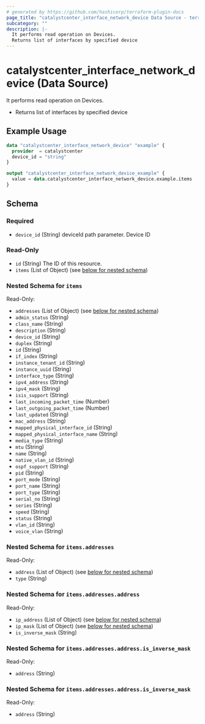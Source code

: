 ```yaml
---
# generated by https://github.com/hashicorp/terraform-plugin-docs
page_title: "catalystcenter_interface_network_device Data Source - terraform-provider-catalystcenter"
subcategory: ""
description: |-
  It performs read operation on Devices.
  Returns list of interfaces by specified device
---
```


# catalystcenter_interface_network_device (Data Source)

It performs read operation on Devices.

- Returns list of interfaces by specified device

## Example Usage

```terraform
data "catalystcenter_interface_network_device" "example" {
  provider  = catalystcenter
  device_id = "string"
}

output "catalystcenter_interface_network_device_example" {
  value = data.catalystcenter_interface_network_device.example.items
}
```

<!-- schema generated by tfplugindocs -->
## Schema

### Required

- `device_id` (String) deviceId path parameter. Device ID

### Read-Only

- `id` (String) The ID of this resource.
- `items` (List of Object) (see [below for nested schema](#nestedatt--items))

<a id="nestedatt--items"></a>
### Nested Schema for `items`

Read-Only:

- `addresses` (List of Object) (see [below for nested schema](#nestedobjatt--items--addresses))
- `admin_status` (String)
- `class_name` (String)
- `description` (String)
- `device_id` (String)
- `duplex` (String)
- `id` (String)
- `if_index` (String)
- `instance_tenant_id` (String)
- `instance_uuid` (String)
- `interface_type` (String)
- `ipv4_address` (String)
- `ipv4_mask` (String)
- `isis_support` (String)
- `last_incoming_packet_time` (Number)
- `last_outgoing_packet_time` (Number)
- `last_updated` (String)
- `mac_address` (String)
- `mapped_physical_interface_id` (String)
- `mapped_physical_interface_name` (String)
- `media_type` (String)
- `mtu` (String)
- `name` (String)
- `native_vlan_id` (String)
- `ospf_support` (String)
- `pid` (String)
- `port_mode` (String)
- `port_name` (String)
- `port_type` (String)
- `serial_no` (String)
- `series` (String)
- `speed` (String)
- `status` (String)
- `vlan_id` (String)
- `voice_vlan` (String)

<a id="nestedobjatt--items--addresses"></a>
### Nested Schema for `items.addresses`

Read-Only:

- `address` (List of Object) (see [below for nested schema](#nestedobjatt--items--addresses--address))
- `type` (String)

<a id="nestedobjatt--items--addresses--address"></a>
### Nested Schema for `items.addresses.address`

Read-Only:

- `ip_address` (List of Object) (see [below for nested schema](#nestedobjatt--items--addresses--address--ip_address))
- `ip_mask` (List of Object) (see [below for nested schema](#nestedobjatt--items--addresses--address--ip_mask))
- `is_inverse_mask` (String)

<a id="nestedobjatt--items--addresses--address--ip_address"></a>
### Nested Schema for `items.addresses.address.is_inverse_mask`

Read-Only:

- `address` (String)


<a id="nestedobjatt--items--addresses--address--ip_mask"></a>
### Nested Schema for `items.addresses.address.is_inverse_mask`

Read-Only:

- `address` (String)
